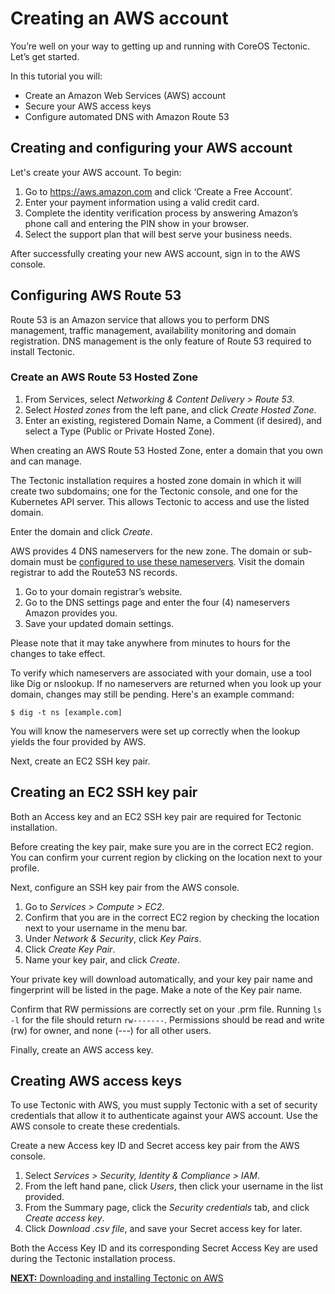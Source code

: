# Creating an AWS account

You’re well on your way to getting up and running with CoreOS Tectonic. Let’s get started.

In this tutorial you will:

* Create an Amazon Web Services (AWS) account
* Secure your AWS access keys
* Configure automated DNS with Amazon Route 53

## Creating and configuring your AWS account

Let's create your AWS account. To begin:

1. Go to https://aws.amazon.com and click ‘Create a Free Account’.
2. Enter your payment information using a valid credit card.
3. Complete the identity verification process by answering Amazon’s phone call and entering the PIN show in your browser.
4. Select the support plan that will best serve your business needs.

After successfully creating your new AWS account, sign in to the AWS console.

## Configuring AWS Route 53

Route 53 is an Amazon service that allows you to perform DNS management, traffic management, availability monitoring and domain registration. DNS management is the only feature of Route 53 required to install Tectonic.

### Create an AWS Route 53 Hosted Zone

1. From Services, select *Networking & Content Delivery > Route 53*.
2. Select *Hosted zones* from the left pane, and click *Create Hosted Zone*.
3. Enter an existing, registered Domain Name, a Comment (if desired), and select a Type (Public or Private Hosted Zone).

When creating an AWS Route 53 Hosted Zone, enter a domain that you own and can manage.

The Tectonic installation requires a hosted zone domain in which it will create two subdomains; one for the Tectonic console, and one for the Kubernetes API server. This allows Tectonic to access and use the listed domain.

Enter the domain and click *Create*.

AWS provides 4 DNS nameservers for the new zone. The domain or sub-domain must be [configured to use these nameservers][aws-r53-doc]. Visit the domain registrar to add the Route53 NS records.

1. Go to your domain registrar’s website.
2. Go to the DNS settings page and enter the four (4) nameservers Amazon provides you.
3. Save your updated domain settings.

Please note that it may take anywhere from minutes to hours for the changes to take effect.

To verify which nameservers are associated with your domain, use a tool like Dig or nslookup. If no nameservers are returned when you look up your domain, changes may still be pending. Here's an example command:

```
$ dig -t ns [example.com]
```

You will know the nameservers were set up correctly when the lookup yields the four provided by AWS.

Next, create an EC2 SSH key pair.

## Creating an EC2 SSH key pair

Both an Access key and an EC2 SSH key pair are required for Tectonic installation.

Before creating the key pair, make sure you are in the correct EC2 region. You can confirm your current region by clicking on the location next to your profile.

Next, configure an SSH key pair from the AWS console.
1. Go to *Services > Compute > EC2*.
2. Confirm that you are in the correct EC2 region by checking the location next to your username in the menu bar.
3. Under *Network & Security*, click *Key Pairs*.
4. Click *Create Key Pair*.
5. Name your key pair, and click *Create*.

Your private key will download automatically, and your key pair name and fingerprint will be listed in the page. Make a note of the Key pair name.

Confirm that RW permissions are correctly set on your .prm file. Running `ls -l` for the file should return `rw-------`. Permissions should be read and write (rw) for owner, and none (---) for all other users.

Finally, create an AWS access key.

## Creating AWS access keys

To use Tectonic with AWS, you must supply Tectonic with a set of security credentials that allow it to authenticate against your AWS account. Use the AWS console to create these credentials.

Create a new Access key ID and Secret access key pair from the AWS console.
1. Select *Services > Security, Identity & Compliance > IAM*.
2. From the left hand pane, click *Users*, then click your username in the list provided.
3. From the Summary page, click the *Security credentials* tab,  and click *Create access key*.
4. Click *Download .csv file*, and save your Secret access key for later.

Both the Access Key ID and its corresponding Secret Access Key are used during the Tectonic installation process.

[**NEXT:** Downloading and installing Tectonic on AWS][installing-tectonic]

[installing-tectonic]: installing-tectonic.md
[aws-r53-doc]: https://docs.aws.amazon.com/Route53/latest/DeveloperGuide/creating-migrating.html
